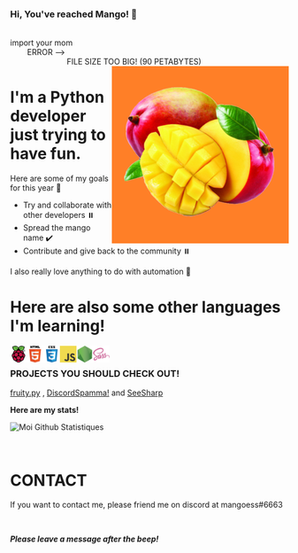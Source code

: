 ### Hi, You've reached Mango! 🥭
<br>
import your mom
<br>
⠀⠀⠀ERROR -->
   <br>
⠀⠀⠀⠀⠀⠀⠀⠀⠀⠀FILE SIZE TOO BIG! (90 PETABYTES)
            <br>
<img align="right" alt="PNG" src="https://raw.githubusercontent.com/mangoess/mangoess/main/Assets/mangopng2.png" width="320" height="320" />

# I'm a Python developer just trying to have fun.
Here are some of my goals for this year 🥅

- Try and collaborate with other developers ⏸️
- Spread the mango name ✔️
- Contribute and give back to the community ⏸️

I also really love anything to do with automation 🤖

# Here are also some other languages I'm learning!

<img align="left" alt="raspberry-pi" width="30px" src="https://raw.githubusercontent.com/github/explore/80688e429a7d4ef2fca1e82350fe8e3517d3494d/topics/raspberry-pi/raspberry-pi.png" />
<img align="left" alt="HTML5" width="30px" src="https://raw.githubusercontent.com/github/explore/80688e429a7d4ef2fca1e82350fe8e3517d3494d/topics/html/html.png" />
<img align="left" alt="CSS3" width="30px" src="https://raw.githubusercontent.com/github/explore/80688e429a7d4ef2fca1e82350fe8e3517d3494d/topics/css/css.png" />
<img align="left" alt="JavaScript" width="30px" src="https://raw.githubusercontent.com/github/explore/80688e429a7d4ef2fca1e82350fe8e3517d3494d/topics/javascript/javascript.png" />
<img align="left" alt="Node.js" width="30px" src="https://raw.githubusercontent.com/github/explore/80688e429a7d4ef2fca1e82350fe8e3517d3494d/topics/nodejs/nodejs.png" />
<img align="left" alt="Sass" width="30px" src="https://raw.githubusercontent.com/github/explore/80688e429a7d4ef2fca1e82350fe8e3517d3494d/topics/sass/sass.png" />

<br />

### PROJECTS YOU SHOULD CHECK OUT!

[fruity.py](https://github.com/mangoess/fruity) , 
[DiscordSpamma!](https://github.com/mangoess/DiscordSpama) and 
[SeeSharp](https://github.com/mangoess/CSharp)

****Here are my stats!****

![Moi Github Statistiques](https://github-readme-stats.vercel.app/api?username=mangoess&show_icons=true&theme=cobalt)

<br />

# CONTACT
If you want to contact me, please friend me on discord at mangoess#6663

<br />

***Please leave a message after the beep!***
